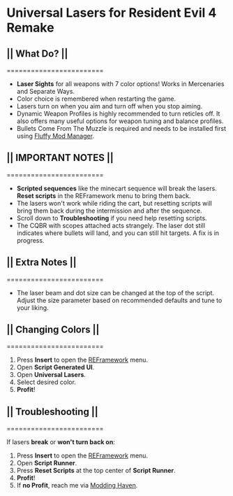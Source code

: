 # Universal Lasers for Resident Evil 4 Remake

## || What Do? ||
========================

- **Laser Sights** for all weapons with 7 color options! Works in Mercenaries and Separate Ways.
- Color choice is remembered when restarting the game.
- Lasers turn on when you aim and turn off when you stop aiming.
- Dynamic Weapon Profiles is highly recommended to turn reticles off. It also offers many useful options for weapon tuning and balance profiles.
- Bullets Come From The Muzzle is required and needs to be installed first using [Fluffy Mod Manager](https://www.nexusmods.com/residentevil42023/mods/14).

## || IMPORTANT NOTES ||
========================

- **Scripted sequences** like the minecart sequence will break the lasers. **Reset scripts** in the REFramework menu to bring them back.
- The lasers won't work while riding the cart, but resetting scripts will bring them back during the intermission and after the sequence.
- Scroll down to **Troubleshooting** if you need help resetting scripts.
- The CQBR with scopes attached acts strangely. The laser dot still indicates where bullets will land, and you can still hit targets. A fix is in progress.

## || Extra Notes ||
========================
- The laser beam and dot size can be changed at the top of the script. Adjust the size parameter based on recommended defaults and tune to your liking.

## || Changing Colors ||
========================

1. Press **Insert** to open the [REFramework](https://www.nexusmods.com/residentevil42023/mods/12) menu.
2. Open **Script Generated UI**.
3. Open **Universal Lasers**.
4. Select desired color.
5. **Profit**!

## || Troubleshooting ||
========================

If lasers **break** or **won't turn back on**:

1. Press **Insert** to open the [REFramework](https://www.nexusmods.com/residentevil42023/mods/12) menu.
2. Open **Script Runner**.
3. Press **Reset Scripts** at the top center of **Script Runner**.
4. **Profit**!
5. If **no Profit**, reach me via [Modding Haven](https://discord.gg/modding-haven-718224210270617702).
